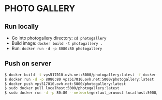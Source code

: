 # PHOTO GALLERY

## Run locally
- Go into photogallery directory: `cd photogallery`
- Build image: `docker build -t photogallery .`
- Run: `docker run -d -p 8080:80 photogallery`

## Push on server 
```bash
$ docker build -t vps517010.ovh.net:5000/photogallery:latest -f dockerfile .
$ docker run -d -p 8080:80 vps517010.ovh.net:5000/photogallery:latest
$ docker push vps517010.ovh.net:5000/photogallery:latest
$ sudo docker pull localhost:5000/photogallery:latest
$ sudo docker run -d -p 80:80 --network=gerfaut_pruvost localhost:5000/photogallery:latest
```